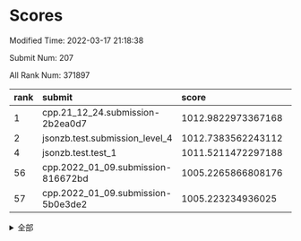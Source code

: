 # Scores

Modified Time: 2022-03-17 21:18:38

Submit Num: 207

All Rank Num: 371897

| rank |               submit               |       score        |       sigma        | pk_num |
| :--- | :--------------------------------- | :----------------- | :----------------- | :----- |
| 1    | cpp.21_12_24.submission-2b2ea0d7   | 1012.9822973367168 | 0.8120819342502629 | 7189   |
| 2    | jsonzb.test.submission_level_4     | 1012.7383562243112 | 0.803427050792178  | 7188   |
| 4    | jsonzb.test.test_1                 | 1011.5211472297188 | 0.7880653505597656 | 7187   |
| 56   | cpp.2022_01_09.submission-816672bd | 1005.2265866808176 | 0.7051393044010363 | 7185   |
| 57   | cpp.2022_01_09.submission-5b0e3de2 | 1005.223234936025  | 0.7257061333657707 | 7190   |


<details>
<summary>全部</summary>

| rank |                 submit                 |       score        |       sigma        | pk_num |
| :--- | :------------------------------------- | :----------------- | :----------------- | :----- |
| 1    | cpp.21_12_24.submission-2b2ea0d7       | 1012.9822973367168 | 0.8120819342502629 | 7189   |
| 2    | jsonzb.test.submission_level_4         | 1012.7383562243112 | 0.803427050792178  | 7188   |
| 3    | gobigger.level_3.submission_level_3_38 | 1011.6442183118654 | 0.7583778614007951 | 7181   |
| 4    | jsonzb.test.test_1                     | 1011.5211472297188 | 0.7880653505597656 | 7187   |
| 5    | gobigger.level_3.submission_level_3_6  | 1011.5010851189974 | 0.7886575621763412 | 7184   |
| 6    | gobigger.level_3.submission_level_3_27 | 1011.4051791414739 | 0.7895797154938502 | 7182   |
| 7    | gobigger.level_3.submission_level_3_31 | 1011.3033998002533 | 0.7684338094903127 | 7191   |
| 8    | gobigger.level_3.submission_level_3_33 | 1011.2825330584332 | 0.7553602402476686 | 7189   |
| 9    | gobigger.level_3.submission_level_3_2  | 1011.0782217235775 | 0.7576075632171324 | 7186   |
| 10   | gobigger.level_3.submission_level_3_26 | 1010.9551060719406 | 0.7668270980588786 | 7189   |
| 11   | gobigger.level_3.submission_level_3_28 | 1010.9376064142763 | 0.7587498127617919 | 7187   |
| 12   | gobigger.level_3.submission_level_3_35 | 1010.9297826466272 | 0.7594087379998119 | 7182   |
| 13   | gobigger.level_3.submission_level_3_20 | 1010.9209912073218 | 0.7538820140704686 | 7184   |
| 14   | gobigger.level_3.submission_level_3_44 | 1010.8903810894816 | 0.7623915184213612 | 7187   |
| 15   | gobigger.level_3.submission_level_3_32 | 1010.7694795254403 | 0.7580001725215173 | 7186   |
| 16   | gobigger.level_3.submission_level_3_43 | 1010.7348172787016 | 0.765679397568658  | 7191   |
| 17   | gobigger.level_3.submission_level_3_16 | 1010.6732295475176 | 0.7528393383668139 | 7190   |
| 18   | gobigger.level_3.submission_level_3_30 | 1010.6414886775136 | 0.7635166244520971 | 7183   |
| 19   | gobigger.level_3.submission_level_3_5  | 1010.6104466007172 | 0.7591889761774839 | 7188   |
| 20   | gobigger.level_3.submission_level_3_9  | 1010.6045253199321 | 0.7652061913154194 | 7184   |
| 21   | gobigger.level_3.submission_level_3_41 | 1010.5433723405476 | 0.7575504755111055 | 7187   |
| 22   | gobigger.level_3.submission_level_3_42 | 1010.538539556122  | 0.7708574938992495 | 7189   |
| 23   | gobigger.level_3.submission_level_3_25 | 1010.5316254743628 | 0.7610709445953608 | 7186   |
| 24   | gobigger.level_3.submission_level_3_37 | 1010.4404211513745 | 0.7750507063463344 | 7191   |
| 25   | gobigger.level_3.submission_level_3_3  | 1010.4161253736091 | 0.7625525699460243 | 7183   |
| 26   | gobigger.level_3.submission_level_3_40 | 1010.3973453871404 | 0.7715677238981304 | 7188   |
| 27   | gobigger.level_3.submission_level_3_10 | 1010.3553368115579 | 0.7766484353574304 | 7186   |
| 28   | gobigger.level_3.submission_level_3_47 | 1010.3396748614537 | 0.772215460155558  | 7185   |
| 29   | gobigger.level_3.submission_level_3_34 | 1010.3236939719317 | 0.7721082907901027 | 7187   |
| 30   | gobigger.level_3.submission_level_3_39 | 1010.3135368744037 | 0.7589039258058509 | 7187   |
| 31   | gobigger.level_3.submission_level_3_49 | 1010.2273492587307 | 0.7539207451237588 | 7188   |
| 32   | gobigger.level_3.submission_level_3_17 | 1010.2090033388295 | 0.7556361865985228 | 7191   |
| 33   | gobigger.level_3.submission_level_3_45 | 1010.084131987056  | 0.7457795758187542 | 7187   |
| 34   | gobigger.level_3.submission_level_3_36 | 1010.0314739019016 | 0.7582914478968182 | 7189   |
| 35   | gobigger.level_3.submission_level_3_29 | 1009.9574576178383 | 0.7292317470126213 | 7187   |
| 36   | gobigger.level_3.submission_level_3_12 | 1009.9506952750512 | 0.7466726940448325 | 7188   |
| 37   | gobigger.level_3.submission_level_3_23 | 1009.9503947901354 | 0.7534850045087796 | 7186   |
| 38   | gobigger.level_3.submission_level_3_1  | 1009.8575935618364 | 0.7647748403436805 | 7186   |
| 39   | gobigger.level_3.submission_level_3_0  | 1009.8304077063517 | 0.771398141226311  | 7187   |
| 40   | gobigger.level_3.submission_level_3_19 | 1009.8049373991155 | 0.7497877017484238 | 7188   |
| 41   | gobigger.level_3.submission_level_3_7  | 1009.7793798805474 | 0.7503177970243946 | 7186   |
| 42   | gobigger.level_3.submission_level_3_22 | 1009.7399088259431 | 0.7507614584482625 | 7186   |
| 43   | gobigger.level_3.submission_level_3_24 | 1009.6990625586657 | 0.7542282844439023 | 7191   |
| 44   | gobigger.level_3.submission_level_3_13 | 1009.5430423547764 | 0.7351887944774604 | 7189   |
| 45   | gobigger.level_3.submission_level_3_11 | 1009.4765045006872 | 0.7352628079866408 | 7189   |
| 46   | gobigger.level_3.submission_level_3_14 | 1009.4682957077074 | 0.7668576615385847 | 7188   |
| 47   | gobigger.level_3.submission_level_3_15 | 1009.4007865766592 | 0.7363507133160809 | 7185   |
| 48   | gobigger.level_3.submission_level_3_21 | 1009.2046444449749 | 0.7547358870853    | 7184   |
| 49   | gobigger.level_3.submission_level_3_46 | 1008.9853737528431 | 0.7523876413589238 | 7186   |
| 50   | gobigger.level_3.submission_level_3_48 | 1008.8154996867307 | 0.7390674290906033 | 7188   |
| 51   | gobigger.level_3.submission_level_3_18 | 1008.5891217831403 | 0.7552814462197533 | 7185   |
| 52   | gobigger.level_3.submission_level_3_4  | 1008.5543328310345 | 0.7789847312815823 | 7185   |
| 53   | gobigger.level_3.submission_level_3_8  | 1008.3388401958408 | 0.7500551326067654 | 7183   |
| 54   | gobigger.level_1.submission_level_1_28 | 1005.5326905163421 | 0.7220345684183569 | 7185   |
| 55   | gobigger.level_1.submission_level_1_0  | 1005.2540968062856 | 0.7257830569308996 | 7189   |
| 56   | cpp.2022_01_09.submission-816672bd     | 1005.2265866808176 | 0.7051393044010363 | 7185   |
| 57   | cpp.2022_01_09.submission-5b0e3de2     | 1005.223234936025  | 0.7257061333657707 | 7190   |
| 58   | gobigger.level_1.submission_level_1_20 | 1004.7497733207637 | 0.724263806985492  | 7188   |
| 59   | gobigger.level_1.submission_level_1_36 | 1004.5128927494973 | 0.7309512068299004 | 7191   |
| 60   | gobigger.level_1.submission_level_1_49 | 1004.3099530086539 | 0.7314607149083835 | 7189   |
| 61   | gobigger.level_1.submission_level_1_27 | 1004.2994519009173 | 0.7139816790386118 | 7190   |
| 62   | gobigger.level_1.submission_level_1_38 | 1004.290053182178  | 0.7195827920951591 | 7182   |
| 63   | gobigger.level_1.submission_level_1_11 | 1004.1688318732777 | 0.7291402636268336 | 7190   |
| 64   | gobigger.level_1.submission_level_1_43 | 1004.1299894875466 | 0.7237512840153542 | 7187   |
| 65   | gobigger.level_1.submission_level_1_39 | 1004.0626371722036 | 0.7253440371417388 | 7180   |
| 66   | gobigger.level_1.submission_level_1_33 | 1003.8329927258984 | 0.7168449015663119 | 7189   |
| 67   | gobigger.level_1.submission_level_1_13 | 1003.731957385146  | 0.7159603139813395 | 7183   |
| 68   | gobigger.level_1.submission_level_1_6  | 1003.6988230263132 | 0.7260528950720891 | 7185   |
| 69   | gobigger.level_1.submission_level_1_34 | 1003.6856858592516 | 0.7297051726270918 | 7184   |
| 70   | gobigger.level_1.submission_level_1_35 | 1003.607673626434  | 0.7165553276067421 | 7188   |
| 71   | gobigger.level_1.submission_level_1_42 | 1003.5879564106838 | 0.7231423132042812 | 7189   |
| 72   | gobigger.level_1.submission_level_1_2  | 1003.5410475086644 | 0.7321828670048834 | 7186   |
| 73   | gobigger.level_1.submission_level_1_12 | 1003.5136068000386 | 0.7074151007784549 | 7185   |
| 74   | gobigger.level_1.submission_level_1_26 | 1003.4235249034444 | 0.7159396405609831 | 7184   |
| 75   | gobigger.level_1.submission_level_1_48 | 1003.3672133161181 | 0.7150709741706175 | 7186   |
| 76   | gobigger.level_1.submission_level_1_7  | 1003.3589834124394 | 0.7188178940437883 | 7183   |
| 77   | gobigger.level_1.submission_level_1_14 | 1003.3074984097369 | 0.7241855934586358 | 7184   |
| 78   | gobigger.level_1.submission_level_1_19 | 1003.3018482620547 | 0.7114858244915209 | 7185   |
| 79   | gobigger.level_1.submission_level_1_46 | 1003.2564999234277 | 0.7128616125621642 | 7190   |
| 80   | gobigger.level_1.submission_level_1_3  | 1003.2343869460683 | 0.7082342520729521 | 7186   |
| 81   | gobigger.level_1.submission_level_1_15 | 1003.2321915108911 | 0.7095925662836875 | 7187   |
| 82   | gobigger.level_1.submission_level_1_29 | 1003.2284170285423 | 0.7097114822445965 | 7188   |
| 83   | gobigger.level_1.submission_level_1_31 | 1003.2209056111092 | 0.7206283901674415 | 7182   |
| 84   | gobigger.level_1.submission_level_1_25 | 1003.1345740663052 | 0.7288412774617001 | 7191   |
| 85   | gobigger.level_1.submission_level_1_37 | 1003.1057487020352 | 0.722632556970177  | 7189   |
| 86   | gobigger.level_1.submission_level_1_1  | 1003.0878259056861 | 0.7277749669082207 | 7189   |
| 87   | gobigger.level_1.submission_level_1_23 | 1002.9791593735123 | 0.714753538141717  | 7185   |
| 88   | gobigger.level_1.submission_level_1_30 | 1002.9076475829697 | 0.7253930661183926 | 7187   |
| 89   | gobigger.level_1.submission_level_1_8  | 1002.8697449031602 | 0.7216251777730057 | 7187   |
| 90   | gobigger.level_1.submission_level_1_17 | 1002.8055416859544 | 0.7096476365395541 | 7189   |
| 91   | gobigger.level_1.submission_level_1_9  | 1002.7730527454112 | 0.7043460266835815 | 7178   |
| 92   | gobigger.level_1.submission_level_1_24 | 1002.6493330588121 | 0.7252045504416835 | 7183   |
| 93   | gobigger.level_1.submission_level_1_16 | 1002.632367895154  | 0.7126652624920536 | 7190   |
| 94   | gobigger.level_1.submission_level_1_40 | 1002.596091681261  | 0.7202361165434878 | 7191   |
| 95   | gobigger.level_1.submission_level_1_47 | 1002.5851843931503 | 0.7051852028024076 | 7185   |
| 96   | gobigger.level_1.submission_level_1_44 | 1002.5209091792536 | 0.7146527971541591 | 7188   |
| 97   | gobigger.level_1.submission_level_1_18 | 1002.3944600480351 | 0.7089290915751819 | 7187   |
| 98   | gobigger.level_1.submission_level_1_21 | 1002.2637840835882 | 0.7130523302140938 | 7186   |
| 99   | gobigger.level_1.submission_level_1_5  | 1002.1941929702512 | 0.7109456947839721 | 7186   |
| 100  | gobigger.level_1.submission_level_1_45 | 1002.1544488627696 | 0.7163785180766096 | 7186   |
| 101  | gobigger.level_1.submission_level_1_4  | 1002.1171078582358 | 0.7149281388287837 | 7184   |
| 102  | gobigger.level_1.submission_level_1_32 | 1002.1166227857788 | 0.7035832422648268 | 7177   |
| 103  | gobigger.level_1.submission_level_1_41 | 1002.1052296199128 | 0.7200033172762974 | 7185   |
| 104  | gobigger.level_1.submission_level_1_10 | 1002.0430021615675 | 0.7207671831672814 | 7189   |
| 105  | gobigger.level_1.submission_level_1_22 | 1001.1269388428145 | 0.7208147236389861 | 7183   |
| 106  | gobigger.random.submission_random_24   | 997.4734654108603  | 0.7046563978016458 | 7190   |
| 107  | gobigger.random.submission_random_47   | 997.0540234852571  | 0.7047136648572392 | 7189   |
| 108  | gobigger.random.submission_random_17   | 996.9076238426694  | 0.7124684274077603 | 7183   |
| 109  | gobigger.random.submission_random_49   | 996.8504719446918  | 0.7150617508830384 | 7187   |
| 110  | gobigger.random.submission_random_43   | 996.8243746070913  | 0.7175545960074381 | 7184   |
| 111  | gobigger.random.submission_random_27   | 996.6492258542316  | 0.7025583687712714 | 7189   |
| 112  | gobigger.random.submission_random_33   | 996.5730629311407  | 0.7153436674714582 | 7188   |
| 113  | gobigger.random.submission_random_4    | 996.4902726932671  | 0.7054408511626638 | 7187   |
| 114  | gobigger.random.submission_random_44   | 996.4387082727768  | 0.7201596274933856 | 7184   |
| 115  | gobigger.random.submission_random_46   | 996.4071115652727  | 0.7133473172456793 | 7187   |
| 116  | gobigger.random.submission_random_6    | 996.3658132152526  | 0.7105375858998055 | 7187   |
| 117  | gobigger.random.submission_random_0    | 996.3311495011685  | 0.7063228244190101 | 7186   |
| 118  | gobigger.random.submission_random_21   | 996.2406573163005  | 0.7012400563358894 | 7183   |
| 119  | gobigger.random.submission_random_9    | 996.1827801592747  | 0.7057641477371813 | 7187   |
| 120  | gobigger.random.submission_random_26   | 996.1666956647306  | 0.712066552332812  | 7190   |
| 121  | gobigger.random.submission_random_41   | 996.1397302972742  | 0.7206975880714486 | 7188   |
| 122  | gobigger.random.submission_random_32   | 996.1143224829926  | 0.7019919667363825 | 7183   |
| 123  | gobigger.random.submission_random_28   | 996.0920838807185  | 0.7099202740091324 | 7185   |
| 124  | gobigger.random.submission_random_19   | 996.0846155170303  | 0.712912775006532  | 7181   |
| 125  | gobigger.random.submission_random_3    | 996.0805928267625  | 0.7115302904704692 | 7187   |
| 126  | gobigger.random.submission_random_1    | 996.0653744041971  | 0.7163498128670837 | 7185   |
| 127  | gobigger.random.submission_random_39   | 996.0561073527228  | 0.7036330872054626 | 7186   |
| 128  | gobigger.random.submission_random_7    | 995.9959231776734  | 0.7148932363183408 | 7183   |
| 129  | gobigger.random.submission_random_15   | 995.9801036327349  | 0.7051655909048499 | 7192   |
| 130  | gobigger.random.submission_random_31   | 995.953492152366   | 0.7201283613311672 | 7190   |
| 131  | gobigger.random.submission_random_45   | 995.937652206393   | 0.6995240339952604 | 7188   |
| 132  | gobigger.random.submission_random_22   | 995.918778755656   | 0.7143322832323067 | 7184   |
| 133  | gobigger.random.submission_random_42   | 995.911882763859   | 0.7067857545843564 | 7187   |
| 134  | gobigger.random.submission_random_16   | 995.9110724181699  | 0.7306504190800373 | 7184   |
| 135  | gobigger.random.submission_random_2    | 995.8387612910749  | 0.7082705696884244 | 7183   |
| 136  | gobigger.random.submission_random_37   | 995.7709832837676  | 0.7001303905178798 | 7188   |
| 137  | gobigger.random.submission_random_12   | 995.7384646035698  | 0.7352978388623509 | 7190   |
| 138  | gobigger.random.submission_random_20   | 995.7289119178748  | 0.7180283683030485 | 7184   |
| 139  | gobigger.random.submission_random_38   | 995.661653762656   | 0.715753824687763  | 7184   |
| 140  | gobigger.random.submission_random_48   | 995.6592647914288  | 0.718376038236507  | 7189   |
| 141  | gobigger.random.submission_random_29   | 995.640446484095   | 0.7071496455906183 | 7190   |
| 142  | gobigger.random.submission_random_5    | 995.5968339553552  | 0.703320508258861  | 7184   |
| 143  | gobigger.random.submission_random_14   | 995.5847713502686  | 0.715118879996797  | 7193   |
| 144  | gobigger.random.submission_random_23   | 995.5649042592704  | 0.7053889120855256 | 7186   |
| 145  | gobigger.random.submission_random_11   | 995.5284900233     | 0.7174404366027795 | 7186   |
| 146  | gobigger.random.submission_random_10   | 995.5200468638268  | 0.7067765299867913 | 7187   |
| 147  | gobigger.random.submission_random_34   | 995.3319299825695  | 0.7115099102089455 | 7189   |
| 148  | gobigger.random.submission_random_18   | 995.1597902164499  | 0.7042775165531971 | 7183   |
| 149  | gobigger.random.submission_random_35   | 995.0861256767643  | 0.723286337733193  | 7188   |
| 150  | gobigger.random.submission_random_40   | 995.0562339975697  | 0.7311985570007956 | 7186   |
| 151  | gobigger.random.submission_random_8    | 994.8757576199529  | 0.7215352654940553 | 7181   |
| 152  | gobigger.random.submission_random_25   | 994.8513321892843  | 0.7102973738343599 | 7184   |
| 153  | gobigger.random.submission_random_30   | 994.8158571011776  | 0.7097135377607865 | 7187   |
| 154  | gobigger.random.submission_random_36   | 994.6757596437554  | 0.7277904051827737 | 7183   |
| 155  | gobigger.random.submission_random_13   | 994.4964866286298  | 0.7154370747205325 | 7185   |
| 156  | gobigger.level_2.submission_level_2_32 | 994.3315475023089  | 0.7298007841743188 | 7184   |
| 157  | gobigger.level_2.submission_level_2_22 | 994.0806559586296  | 0.73236685218562   | 7182   |
| 158  | gobigger.level_2.submission_level_2_41 | 993.9344574492129  | 0.7263633518655535 | 7189   |
| 159  | gobigger.level_2.submission_level_2_48 | 993.7929795335438  | 0.7404836656162119 | 7182   |
| 160  | gobigger.level_2.submission_level_2_12 | 993.6023617445206  | 0.7299513878126073 | 7184   |
| 161  | gobigger.level_2.submission_level_2_14 | 993.0952963428608  | 0.7380404533077319 | 7184   |
| 162  | gobigger.level_2.submission_level_2_27 | 993.0596511219533  | 0.7454236341785322 | 7185   |
| 163  | gobigger.level_2.submission_level_2_42 | 993.0198254286366  | 0.7283224064349983 | 7189   |
| 164  | gobigger.level_2.submission_level_2_20 | 993.0165069398945  | 0.7426399620879194 | 7186   |
| 165  | gobigger.level_2.submission_level_2_10 | 993.0138903812714  | 0.7375992269258629 | 7189   |
| 166  | gobigger.level_2.submission_level_2_43 | 992.8951346823987  | 0.7433538755781682 | 7184   |
| 167  | gobigger.level_2.submission_level_2_44 | 992.8022069812014  | 0.7460105498929893 | 7185   |
| 168  | gobigger.level_2.submission_level_2_4  | 992.7878459101056  | 0.7333873675847141 | 7186   |
| 169  | gobigger.level_2.submission_level_2_9  | 992.7423881433142  | 0.7486937278739692 | 7191   |
| 170  | gobigger.level_2.submission_level_2_18 | 992.6952679828148  | 0.7360918779158669 | 7186   |
| 171  | gobigger.level_2.submission_level_2_0  | 992.6326396502942  | 0.756081736175722  | 7190   |
| 172  | gobigger.level_2.submission_level_2_46 | 992.5951512598189  | 0.7604635657793818 | 7182   |
| 173  | gobigger.level_2.submission_level_2_29 | 992.3057232204526  | 0.7464530322025156 | 7186   |
| 174  | gobigger.level_2.submission_level_2_45 | 992.2028469259787  | 0.7484579771173386 | 7190   |
| 175  | gobigger.level_2.submission_level_2_11 | 992.1824564969078  | 0.7577378056943621 | 7188   |
| 176  | gobigger.level_2.submission_level_2_35 | 992.1041390962442  | 0.7493883149454248 | 7183   |
| 177  | gobigger.level_2.submission_level_2_17 | 992.0876658453092  | 0.736777434149511  | 7184   |
| 178  | gobigger.level_2.submission_level_2_16 | 992.057408614481   | 0.7568713692124619 | 7189   |
| 179  | gobigger.level_2.submission_level_2_5  | 991.9858181777057  | 0.7432515353794188 | 7186   |
| 180  | gobigger.level_2.submission_level_2_49 | 991.9738420563766  | 0.7433570524473375 | 7186   |
| 181  | gobigger.level_2.submission_level_2_24 | 991.972960388843   | 0.7581705741030609 | 7188   |
| 182  | gobigger.level_2.submission_level_2_31 | 991.9685414471227  | 0.7478574473108778 | 7189   |
| 183  | gobigger.level_2.submission_level_2_30 | 991.8795758265638  | 0.7465394194916906 | 7187   |
| 184  | gobigger.level_2.submission_level_2_15 | 991.8008293496272  | 0.7445130974000673 | 7186   |
| 185  | gobigger.level_2.submission_level_2_19 | 991.7954628859649  | 0.7515986104125564 | 7186   |
| 186  | gobigger.level_2.submission_level_2_40 | 991.7909465525279  | 0.7601319194876428 | 7188   |
| 187  | gobigger.level_2.submission_level_2_37 | 991.7750499527739  | 0.7462179407680383 | 7184   |
| 188  | gobigger.level_2.submission_level_2_3  | 991.7562679464373  | 0.7391283350435524 | 7189   |
| 189  | gobigger.level_2.submission_level_2_36 | 991.7228170743135  | 0.7546662148489783 | 7190   |
| 190  | gobigger.level_2.submission_level_2_21 | 991.6701694979988  | 0.7674917701001679 | 7187   |
| 191  | gobigger.level_2.submission_level_2_39 | 991.6382693159308  | 0.7538158028931584 | 7189   |
| 192  | gobigger.level_2.submission_level_2_6  | 991.5276421047071  | 0.7529105841122482 | 7186   |
| 193  | gobigger.level_2.submission_level_2_28 | 991.3338880381895  | 0.7367388463128274 | 7185   |
| 194  | gobigger.level_2.submission_level_2_2  | 991.2950082378031  | 0.7543434742824593 | 7191   |
| 195  | gobigger.level_2.submission_level_2_23 | 991.255132624923   | 0.7388183782880203 | 7189   |
| 196  | gobigger.level_2.submission_level_2_38 | 990.9724920460804  | 0.754122788943303  | 7184   |
| 197  | gobigger.level_2.submission_level_2_26 | 990.7761334628024  | 0.763642099101679  | 7187   |
| 198  | gobigger.level_2.submission_level_2_8  | 990.7650964386094  | 0.7562139718269287 | 7181   |
| 199  | gobigger.level_2.submission_level_2_47 | 990.7613897443164  | 0.7488812219627321 | 7187   |
| 200  | gobigger.level_2.submission_level_2_33 | 990.6178905419683  | 0.7618252486665696 | 7191   |
| 201  | gobigger.level_2.submission_level_2_1  | 990.6174287882162  | 0.746125436414831  | 7182   |
| 202  | gobigger.level_2.submission_level_2_13 | 990.5974027520903  | 0.7619479106101432 | 7187   |
| 203  | gobigger.level_2.submission_level_2_34 | 990.3651680946683  | 0.777183428372781  | 7186   |
| 204  | gobigger.level_2.submission_level_2_25 | 990.0843548930618  | 0.7613444024680444 | 7184   |
| 205  | gobigger.level_2.submission_level_2_7  | 989.7995396330658  | 0.7779924282097013 | 7184   |
| 206  | gobigger.none.submission_none_0        | 977.1578368681664  | 1.2911322108717713 | 7188   |
| 207  | gobigger.none.submission_none_1        | 975.449450492398   | 1.466443976594402  | 7188   |

</details>